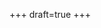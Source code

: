 +++
draft=true
+++


<!DOCTYPE html>
<html>

<head>
  <meta name="viewport" content="width=device-width, initial-scale=1.0">
</head>

<body>



</body>
<script>
  var last = new Date('2019', '4', '9');
  var today = new Date();

  function datediff(first, second) {
    return Math.round((second - first) / (1000 * 60 * 60 * 24));
  }

  document.write(datediff(last, today));

</script>

</html>